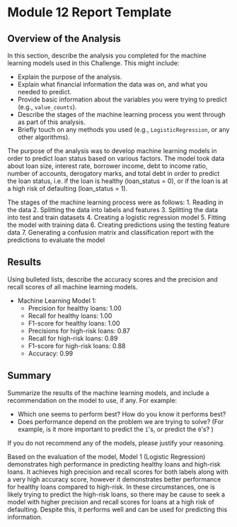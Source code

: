 # Module 12 Report Template

## Overview of the Analysis

In this section, describe the analysis you completed for the machine learning models used in this Challenge. This might include:

* Explain the purpose of the analysis.
* Explain what financial information the data was on, and what you needed to predict.
* Provide basic information about the variables you were trying to predict (e.g., `value_counts`).
* Describe the stages of the machine learning process you went through as part of this analysis.
* Briefly touch on any methods you used (e.g., `LogisticRegression`, or any other algorithms).

The purpose of the analysis was to develop machine learning models in order to predict loan status based on various factors. The model took data about loan size, interest rate, borrower income, debt to income ratio, number of accounts, derogatory marks, and total debt in order to predict the loan status, i.e. if the loan is healthy (loan_status = 0), or if the loan is at a high risk of defaulting (loan_status = 1).

The stages of the machine learning process were as follows:
    1. Reading in the data
    2. Splitting the data into labels and features
    3. Splitting the data into test and train datasets
    4. Creating a logistic regression model
    5. Fitting the model with training data
    6. Creating predictions using the testing feature data
    7. Generating a confusion matrix and classification report with the predictions to evaluate the model

## Results

Using bulleted lists, describe the accuracy scores and the precision and recall scores of all machine learning models.

* Machine Learning Model 1:
    * Precision for healthy loans: 1.00
    * Recall for healthy loans: 1.00
    * F1-score for healthy loans: 1.00
    * Precisions for high-risk loans: 0.87
    * Recall for high-risk loans: 0.89
    * F1-score for high-risk loans: 0.88
    * Accuracy: 0.99


## Summary

Summarize the results of the machine learning models, and include a recommendation on the model to use, if any. For example:

* Which one seems to perform best? How do you know it performs best?
* Does performance depend on the problem we are trying to solve? (For example, is it more important to predict the `1`'s, or predict the `0`'s? )

If you do not recommend any of the models, please justify your reasoning.

Based on the evaluation of the model, Model 1 (Logistic Regression) demonstrates high performance in predicting healthy loans and high-risk loans. It achieves high precision and recall scores for both labels along with a very high accuracy score, however it demonstrates better performance for healthy loans compared to high-risk. In these circumstances, one is likely trying to predict the high-risk loans, so there may be cause to seek a model with higher precision and recall scores for loans at a high risk of defaulting. Despite this, it performs well and can be used for predicting this information.
